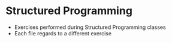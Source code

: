 # Structured Programming
- Exercises performed during Structured Programming classes   
- Each file regards to a different exercise
